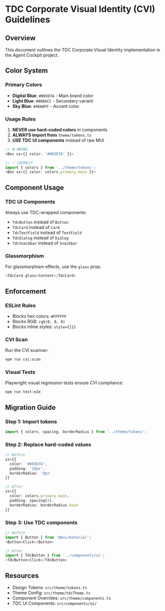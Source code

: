 # TDC Corporate Visual Identity (CVI) Guidelines

## Overview

This document outlines the TDC Corporate Visual Identity implementation in the Agent Cockpit project.

## Color System

### Primary Colors
- **Digital Blue**: `#003D7A` - Main brand color
- **Light Blue**: `#0066CC` - Secondary variant
- **Sky Blue**: `#4DA6FF` - Accent color

### Usage Rules
1. **NEVER use hard-coded colors** in components
2. **ALWAYS import from** `theme/tokens.ts`
3. **USE TDC UI components** instead of raw MUI

```typescript
// ❌ WRONG
<Box sx={{ color: '#003D7A' }}>

// ✅ CORRECT
import { colors } from '../theme/tokens';
<Box sx={{ color: colors.primary.main }}>
```

## Component Usage

### TDC UI Components
Always use TDC-wrapped components:
- `TdcButton` instead of `Button`
- `TdcCard` instead of `Card`
- `TdcTextField` instead of `TextField`
- `TdcDialog` instead of `Dialog`
- `TdcSnackbar` instead of `Snackbar`

### Glassmorphism
For glassmorphism effects, use the `glass` prop:
```typescript
<TdcCard glass>Content</TdcCard>
```

## Enforcement

### ESLint Rules
- Blocks hex colors: `#FFFFFF`
- Blocks RGB: `rgb(0, 0, 0)`
- Blocks inline styles: `style={{}}`

### CVI Scan
Run the CVI scanner:
```bash
npm run cvi:scan
```

### Visual Tests
Playwright visual regression tests ensure CVI compliance:
```bash
npm run test:e2e
```

## Migration Guide

### Step 1: Import tokens
```typescript
import { colors, spacing, borderRadius } from '../theme/tokens';
```

### Step 2: Replace hard-coded values
```typescript
// Before
sx={{ 
  color: '#003D7A', 
  padding: '16px',
  borderRadius: '8px' 
}}

// After
sx={{ 
  color: colors.primary.main,
  padding: spacing[4],
  borderRadius: borderRadius.base
}}
```

### Step 3: Use TDC components
```typescript
// Before
import { Button } from '@mui/material';
<Button>Click</Button>

// After
import { TdcButton } from '../components/ui';
<TdcButton>Click</TdcButton>
```

## Resources

- Design Tokens: `src/theme/tokens.ts`
- Theme Config: `src/theme/tdcTheme.ts`
- Component Overrides: `src/theme/components.ts`
- TDC UI Components: `src/components/ui/`
